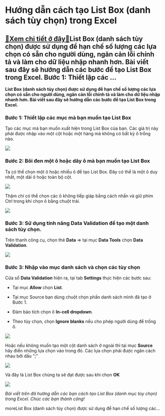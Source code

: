 Hướng dẫn cách tạo List Box (danh sách tùy chọn) trong Excel
============================================================

[:gift:Xem chi tiết ở đây:gift:](https://hddtvn.com/huong-dan-cach-tao-list-box-danh-sach-tuy-chon-trong-excel/)List Box (danh sách tùy chọn) được sử dụng để hạn chế số lượng các lựa chọn có sẵn cho người dùng, ngăn cản lỗi chính tả và làm cho dữ liệu nhập nhanh hơn. Bài viết sau đây sẽ hướng dẫn các bước để tạo List Box trong Excel. Bước 1: Thiết lập các …
-------------------------------------------------------------------------------------------------------------------------------------------------------------------------------------------------------------------------------------------------------

**List Box (danh sách tùy chọn) được sử dụng để hạn chế số lượng các lựa chọn có sẵn cho người dùng, ngăn cản lỗi chính tả và làm cho dữ liệu nhập nhanh hơn. Bài viết sau đây sẽ hướng dẫn các bước để tạo List Box trong Excel.**


### Bước 1: Thiết lập các mục mà bạn muốn tạo List Box


Tạo các mục mà bạn muốn xuất hiện trong List Box của bạn. Các giá trị này phải được nhập vào một cột hoặc một hàng mà không có bất kỳ ô trống nào.


![](https://hddtvn.com/wp-content/uploads/2021/01/4VSFpqa.png)


### Bước 2: Bôi đen một ô hoặc dãy ô mà bạn muốn tạo List Box


Ta có thể chọn một ô hoặc nhiều ô để tạo List Box. Đây có thể là một ô duy nhất, một dải ô hoặc toàn bộ cột.


![](https://hddtvn.com/wp-content/uploads/2021/01/yGHN3qb.png)


Thậm chí có thể chọn các ô không tiếp giáp bằng cách nhấn và giữ phím Ctrl trong khi chọn ô bằng chuột trái.


![](https://hddtvn.com/wp-content/uploads/2021/01/aqzz9QB.png)


### Bước 3: Sử dụng tính năng Data Validation để tạo một danh sách tùy chọn.


Trên thanh công cụ, chọn thẻ **Data** => tại mục **Data Tools** chọn **Data Validation**.


![](https://hddtvn.com/wp-content/uploads/2021/01/UIKVYTb.png)


### Bước 3: Nhập vào mục danh sách và chọn các tùy chọn


Cửa sổ **Data Validation** hiện ra, tại tab **Settings** thực hiện các bước sau:




* Tại mục **Allow** chọn **List**.

* Tại mục Source bạn dùng chuột chọn phần danh sách mình đã tạo ở Bước 1.

* Đảm bảo tích chọn ô **In-cell dropdown**.

* Theo tùy chọn, chọn **Ignore blanks** nếu cho phép người dùng để trống ô.



![](https://hddtvn.com/wp-content/uploads/2021/01/M3nitmp.png)


Hoặc nếu không muốn tạo một cột danh sách ở ngoài thì tại mục **Source** hãy điền những lựa chọn vào trong đó. Các lựa chọn phải được ngăn cách nhau bởi dấu “;”


![](https://hddtvn.com/wp-content/uploads/2021/01/PI3u2iN.png)


Và đây là List Box chúng ta sẽ đạt được sau khi chọn **OK**


![](https://hddtvn.com/wp-content/uploads/2021/01/CiJp1ho.png)


*Bài viết trên đã hướng dẫn các bạn cách tạo List Box (danh mục tùy chọn) trong Excel. Chúc các bạn thành công!*


moreList Box (danh sách tùy chọn) được sử dụng để hạn chế số lượng các…

